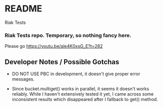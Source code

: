 # README #

Riak Tests 

### Riak Tests repo. Temporary, so nothing fancy here.  ###

Please go
https://youtu.be/ale4K0xsG_E?t=282



## Developer Notes / Possible Gotchas ##

* DO NOT USE PBC in development, it doesn't give proper error messages.

* Since bucket.multiget() works in parallel, it seems it doesn't works reliably. 
    While I haven't extensively tested it yet, I came across some inconsistent results which disappeared after I fallback to get() method.


 


